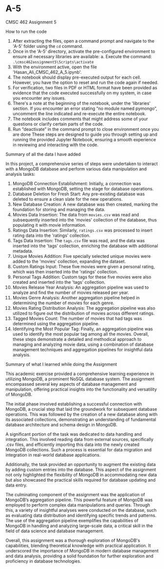 # A-5
CMSC 462 Assignment 5

How to run the code
1.	After extracting the files, open a command prompt and navigate to the 'A-5' folder using the `cd` command.
2.	Once in the 'A-5' directory, activate the pre-configured environment to ensure all necessary libraries are available:
a.	Execute the command: `.\cmsc462assignment5\Scripts\activate`
3.	With the environment active, open the file 'Hasan_Ali_CMSC_462_A_5.ipynb'.
4.	The notebook should display pre-executed output for each cell. However, you have the option to reset and run the code again if needed.
5.	For verification, two files in PDF or HTML format have been provided as evidence that the code executed successfully on my system, in case you encounter any issues.
6.	There's a note at the beginning of the notebook, under the 'libraries' section. If you encounter an error stating “no module named pymongo”, uncomment the line indicated and re-execute the entire notebook.
7.	The notebook includes comments that might address some of your questions or clarify certain parts of the code. 
8.	Run “deactivate” in the command prompt to close environment once you are done
These steps are designed to guide you through setting up and running the provided Jupyter Notebook, ensuring a smooth experience in reviewing and interacting with the code.


Summary of all the data I have added

In this project, a comprehensive series of steps were undertaken to interact with a MongoDB database and perform various data manipulation and analysis tasks:
1.	MongoDB Connection Establishment: Initially, a connection was established with MongoDB, setting the stage for database operations.
2.	Database Deletion for Fresh Start: Any pre-existing database was deleted to ensure a clean slate for the new operations.
3.	New Database Creation: A new database was then created, marking the foundation for storing and managing the data.
4.	Movies Data Insertion: The data from `movies.csv` was read and subsequently inserted into the 'movies' collection of the database, thus populating it with movie information.
5.	Ratings Data Insertion: Similarly, `ratings.csv` was processed to insert rating data into the 'ratings' collection.
6.	Tags Data Insertion: The `tags.csv` file was read, and the data was inserted into the 'tags' collection, enriching the database with additional metadata.
7.	Unique Movies Addition: Five specially selected unique movies were added to the 'movies' collection, expanding the dataset.
8.	Custom Ratings Input: These five movies were given a personal rating, which was then inserted into the 'ratings' collection.
9.	Personal Tags Addition: Custom tags for these five movies were also created and inserted into the 'tags' collection.
10.	Movies Release Year Analysis: An aggregation pipeline was used to analyze and find the number of movies released per year.
11.	Movies Genre Analysis: Another aggregation pipeline helped in determining the number of movies for each genre.
12.	Movies Rating Distribution Analysis: The aggregation pipeline was also utilized to figure out the distribution of movies across different ratings.
13.	Tagged Movies Count: The number of movies that had tags was determined using the aggregation pipeline.
14.	Identifying the Most Popular Tag: Finally, an aggregation pipeline was used to identify the most popular tag among all the movies.
Overall, these steps demonstrate a detailed and methodical approach to managing and analyzing movie data, using a combination of database management techniques and aggregation pipelines for insightful data analysis.


Summary of what I learned while doing the Assignment


This academic exercise provided a comprehensive learning experience in utilizing MongoDB, a prominent NoSQL database system. The assignment encompassed several key aspects of database management and manipulation, offering practical insights into the functionality and versatility of MongoDB.

The initial phase involved establishing a successful connection with MongoDB, a crucial step that laid the groundwork for subsequent database operations. This was followed by the creation of a new database along with its associated collections, demonstrating an understanding of fundamental database architecture and schema design in MongoDB.

A significant portion of the task was dedicated to data handling and integration. This involved reading data from external sources, specifically .csv files, and efficiently importing this data into the newly created MongoDB collections. Such a process is essential for data migration and integration in real-world database applications.

Additionally, the task provided an opportunity to augment the existing data by adding custom entries into the database. This aspect of the assignment not only highlighted the flexibility of MongoDB in accommodating new data but also showcased the practical skills required for database updating and data entry.

The culminating component of the assignment was the application of MongoDB’s aggregation pipeline. This powerful feature of MongoDB was employed to perform complex data manipulations and queries. Through this, a variety of insightful analyses were conducted on the database, such as evaluating data distribution and identifying specific trends and patterns. The use of the aggregation pipeline exemplifies the capabilities of MongoDB in handling and analyzing large-scale data, a critical skill in the field of data science and database management.

Overall, this assignment was a thorough exploration of MongoDB's capabilities, blending theoretical knowledge with practical application. It underscored the importance of MongoDB in modern database management and data analysis, providing a solid foundation for further exploration and proficiency in database technologies.
